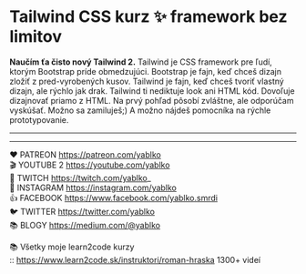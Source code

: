 # Tailwind CSS kurz ✨ framework bez limitov

**Naučím ťa čisto nový Tailwind 2.** Tailwind je CSS framework pre ľudí, ktorým Bootstrap príde obmedzujúci. Bootstrap je fajn, keď chceš dizajn zložiť z pred-vyrobených kusov. Tailwind je fajn, keď chceš tvoriť vlastný dizajn, ale rýchlo jak drak. Tailwind ti nediktuje look ani HTML kód. Dovoľuje dizajnovať priamo z HTML. Na prvý pohľad pôsobí zvláštne, ale odporúčam vyskúšať. Možno sa zamiluješ;) A možno nájdeš pomocníka na rýchle prototypovanie. 

---



---

❤️ PATREON https://patreon.com/yablko  
🎬 YOUTUBE 2 https://youtube.com/yablko  
🍿 TWITCH https://twitch.com/yablko_  
📸 INSTAGRAM https://instagram.com/yablko  
👍 FACEBOOK https://www.facebook.com/yablko.smrdi  
🐦 TWITTER https://twitter.com/yablko  
📚 BLOGY https://medium.com/@yablko  
  
📚 Všetky moje learn2code kurzy  
:: https://www.learn2code.sk/instruktori/roman-hraska 1300+ videí
